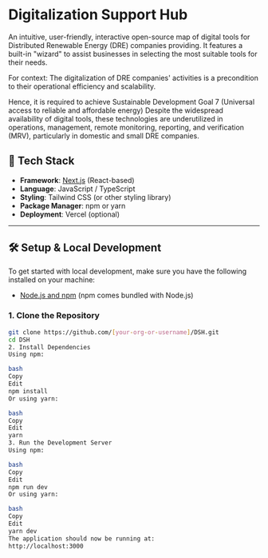 
# Digitalization Support Hub

An intuitive, user-friendly, interactive open-source map of digital tools for Distributed Renewable Energy (DRE) companies providing.
It features a built-in "wizard" to assist businesses in selecting the most suitable tools for their needs.

For context: The digitalization of DRE companies' activities is a precondition to their operational efficiency and scalability.

Hence, it is required to achieve Sustainable Development Goal 7 (Universal access to reliable and affordable energy)
Despite the widespread availability of digital tools, these technologies are underutilized in operations, management, remote monitoring, reporting, and verification (MRV), particularly in domestic and small DRE companies.

## 🚀 Tech Stack

- **Framework**: [Next.js](https://nextjs.org/) (React-based)
- **Language**: JavaScript / TypeScript
- **Styling**: Tailwind CSS (or other styling library)
- **Package Manager**: npm or yarn
- **Deployment**: Vercel (optional)

---

## 🛠️ Setup & Local Development

To get started with local development, make sure you have the following installed on your machine:

- [Node.js and npm](https://nodejs.org/) (npm comes bundled with Node.js)

### 1. Clone the Repository

```bash
git clone https://github.com/[your-org-or-username]/DSH.git
cd DSH
2. Install Dependencies
Using npm:

bash
Copy
Edit
npm install
Or using yarn:

bash
Copy
Edit
yarn
3. Run the Development Server
Using npm:

bash
Copy
Edit
npm run dev
Or using yarn:

bash
Copy
Edit
yarn dev
The application should now be running at:
http://localhost:3000
